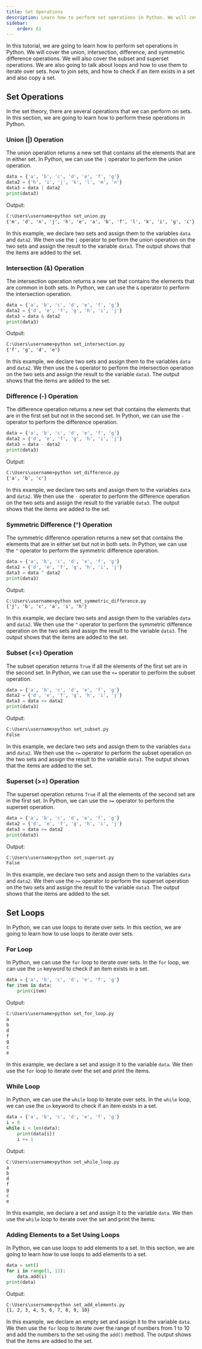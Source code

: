 ```yaml
---
title: Set Operations
description: Learn how to perform set operations in Python. We will cover the union, intersection, difference, and symmetric difference operations. We will also cover the subset and superset operations. We are also going to talk about loops and how to use them to iterate over sets. how to join sets, and how to check if an item exists in a set and also copy a set.
sidebar: 
    order: 61
---
```


In this tutorial, we are going to learn how to perform set operations in Python. We will cover the union, intersection, difference, and symmetric difference operations. We will also cover the subset and superset operations. We are also going to talk about loops and how to use them to iterate over sets. how to join sets, and how to check if an item exists in a set and also copy a set.

## Set Operations
In the set theory, there are several operations that we can perform on sets. In this section, we are going to learn how to perform these operations in Python.

### Union (|) Operation
The union operation returns a new set that contains all the elements that are in either set. In Python, we can use the `|` operator to perform the union operation.

<!-- ```python title="set_update.py" showLineNumbers{1} {1-3}
data = {'a', 'b', 'c', 'd', 'e', 'f', 'g'}
data2 = {'h', 'i', 'j', 'k', 'l', 'm', 'n'}
data.update(data2)
print(data)
```

Output:

```cmd title="command" showLineNumbers{1} {2-3}
C:\Users\username>python set_update.py
{'a', 'e', 'd', 'g', 'l', 'j', 'n', 'm', 'b', 'i', 'h', 'f', 'k', 'c'}
```

In this example, we declare two sets and assign them to the variables `data` and `data2`. We then add the items of the `data2` set to the `data` set using the `update()` method. The output shows that the items are added to the set. -->

```python title="set_union.py" showLineNumbers{1} {1-3}
data = {'a', 'b', 'c', 'd', 'e', 'f', 'g'}
data2 = {'h', 'i', 'j', 'k', 'l', 'm', 'n'}
data3 = data | data2
print(data3)
```

Output:

```cmd title="command" showLineNumbers{1} {2-3}
C:\Users\username>python set_union.py
{'m', 'd', 'n', 'j', 'h', 'e', 'a', 'b', 'f', 'l', 'k', 'i', 'g', 'c'}
```

In this example, we declare two sets and assign them to the variables `data` and `data2`. We then use the `|` operator to perform the union operation on the two sets and assign the result to the variable `data3`. The output shows that the items are added to the set.


### Intersection (&) Operation
The intersection operation returns a new set that contains the elements that are common in both sets. In Python, we can use the `&` operator to perform the intersection operation.

```python title="set_intersection.py" showLineNumbers{1} {1-3}
data = {'a', 'b', 'c', 'd', 'e', 'f', 'g'}
data2 = {'d', 'e', 'f', 'g', 'h', 'i', 'j'}
data3 = data & data2
print(data3)
```

Output:

```cmd title="command" showLineNumbers{1} {2-3}
C:\Users\username>python set_intersection.py
{'f', 'g', 'd', 'e'}
```

In this example, we declare two sets and assign them to the variables `data` and `data2`. We then use the `&` operator to perform the intersection operation on the two sets and assign the result to the variable `data3`. The output shows that the items are added to the set.

### Difference (-) Operation
The difference operation returns a new set that contains the elements that are in the first set but not in the second set. In Python, we can use the `-` operator to perform the difference operation.

```python title="set_difference.py" showLineNumbers{1} {1-3}
data = {'a', 'b', 'c', 'd', 'e', 'f', 'g'}
data2 = {'d', 'e', 'f', 'g', 'h', 'i', 'j'}
data3 = data - data2
print(data3)
```

Output:

```cmd title="command" showLineNumbers{1} {2-3}
C:\Users\username>python set_difference.py
{'a', 'b', 'c'}
```

In this example, we declare two sets and assign them to the variables `data` and `data2`. We then use the `-` operator to perform the difference operation on the two sets and assign the result to the variable `data3`. The output shows that the items are added to the set.

### Symmetric Difference (^) Operation
The symmetric difference operation returns a new set that contains the elements that are in either set but not in both sets. In Python, we can use the `^` operator to perform the symmetric difference operation.

```python title="set_symmetric_difference.py" showLineNumbers{1} {1-3}
data = {'a', 'b', 'c', 'd', 'e', 'f', 'g'}
data2 = {'d', 'e', 'f', 'g', 'h', 'i', 'j'}
data3 = data ^ data2
print(data3)
```

Output:

```cmd title="command" showLineNumbers{1} {2-3}
C:\Users\username>python set_symmetric_difference.py
{'j', 'b', 'c', 'a', 'i', 'h'}
```

In this example, we declare two sets and assign them to the variables `data` and `data2`. We then use the `^` operator to perform the symmetric difference operation on the two sets and assign the result to the variable `data3`. The output shows that the items are added to the set.

### Subset (<=) Operation
The subset operation returns `True` if all the elements of the first set are in the second set. In Python, we can use the `<=` operator to perform the subset operation.

```python title="set_subset.py" showLineNumbers{1} {1-3}
data = {'a', 'b', 'c', 'd', 'e', 'f', 'g'}
data2 = {'d', 'e', 'f', 'g', 'h', 'i', 'j'}
data3 = data <= data2
print(data3)
```

Output:

```cmd title="command" showLineNumbers{1} {2-3}
C:\Users\username>python set_subset.py
False
```

In this example, we declare two sets and assign them to the variables `data` and `data2`. We then use the `<=` operator to perform the subset operation on the two sets and assign the result to the variable `data3`. The output shows that the items are added to the set.

### Superset (>=) Operation
The superset operation returns `True` if all the elements of the second set are in the first set. In Python, we can use the `>=` operator to perform the superset operation.

```python title="set_superset.py" showLineNumbers{1} {1-3}
data = {'a', 'b', 'c', 'd', 'e', 'f', 'g'}
data2 = {'d', 'e', 'f', 'g', 'h', 'i', 'j'}
data3 = data >= data2
print(data3)
```

Output:

```cmd title="command" showLineNumbers{1} {2-3}
C:\Users\username>python set_superset.py
False
```

In this example, we declare two sets and assign them to the variables `data` and `data2`. We then use the `>=` operator to perform the superset operation on the two sets and assign the result to the variable `data3`. The output shows that the items are added to the set.

## Set Loops
In Python, we can use loops to iterate over sets. In this section, we are going to learn how to use loops to iterate over sets.

### For Loop
In Python, we can use the `for` loop to iterate over sets. In the `for` loop, we can use the `in` keyword to check if an item exists in a set.

```python title="set_for_loop.py" showLineNumbers{1} {1-3}
data = {'a', 'b', 'c', 'd', 'e', 'f', 'g'}
for item in data:
    print(item)
```

Output:

```cmd title="command" showLineNumbers{1} {2-8}
C:\Users\username>python set_for_loop.py
a
b
d
f
g
c
e
```

In this example, we declare a set and assign it to the variable `data`. We then use the `for` loop to iterate over the set and print the items.

### While Loop
In Python, we can use the `while` loop to iterate over sets. In the `while` loop, we can use the `in` keyword to check if an item exists in a set.

```python title="set_while_loop.py" showLineNumbers{1} {1-5}
data = {'a', 'b', 'c', 'd', 'e', 'f', 'g'}
i = 0
while i < len(data):
    print(data[i])
    i += 1
```

Output:

```cmd title="command" showLineNumbers{1} {2-8}
C:\Users\username>python set_while_loop.py
a
b
d
f
g
c
e
```

In this example, we declare a set and assign it to the variable `data`. We then use the `while` loop to iterate over the set and print the items.

### Adding Elements to a Set Using Loops
In Python, we can use loops to add elements to a set. In this section, we are going to learn how to use loops to add elements to a set.

```python title="set_add_elements.py" showLineNumbers{1} {1-3}
data = set()
for i in range(1, 11):
    data.add(i)
print(data)
```

Output:

```cmd title="command" showLineNumbers{1} {2-3}
C:\Users\username>python set_add_elements.py
{1, 2, 3, 4, 5, 6, 7, 8, 9, 10}
```

In this example, we declare an empty set and assign it to the variable `data`. We then use the `for` loop to iterate over the range of numbers from 1 to 10 and add the numbers to the set using the `add()` method. The output shows that the items are added to the set.

